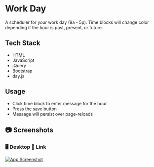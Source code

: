 # Work Day 

A scheduler for your work day (9a - 5p).  Time blocks will change color depending if the hour is past, present, or future.

## Tech Stack

- HTML
- JavaScript
- jQuery
- Bootstrap
- day.js

## Usage

- Click time block to enter message for the hour
- Press the save button
- Message will persist over page-reloads

## 📷 Screenshots

### 🖥️ Desktop 🔗 Link

[![App Screenshot](https://github.com/WebDevMullins/work-day-scheduler/assets/6474546/03934270-afa3-441e-87e8-a357c8c7778b)](https://webdevmullins.github.io/work-day-scheduler/)